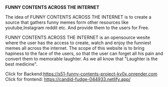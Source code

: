 **FUNNY CONTENTS ACROSS THE INTERNET**

The idea of FUNNY CONTENTS ACROSS THE INTERNET is to create a source that gathers funny memes form other resources like youtube,Instagram reddit etc. And provide them to the users for Free.


FUNNY CONTENTS ACROSS THE INTERNET is an opensource wesite where the user has the access to create, watch and enjoy the funniest memes all across the internet. The scope of this website is to bring hapiness to the face of the users, so that the user can forget all his pain and convert them to memorable laughter. As we all know that "Laughter is the best medicine".

Click for Backend:https://s51-funny-contents-project-kv0x.onrender.com
Click for frontend: https://candid-fudge-044933.netlify.app/